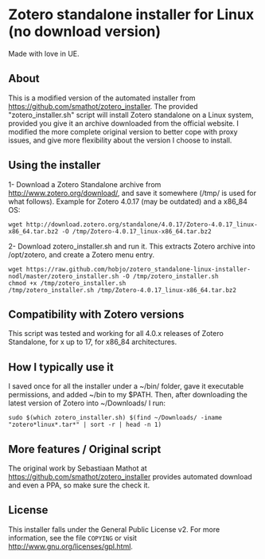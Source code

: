 Zotero standalone installer for Linux (no download version)
===========================================================

Made with love in UE.

About
-----

This is a modified version of the automated installer from <https://github.com/smathot/zotero_installer>.
The provided "zotero_installer.sh" script will install Zotero standalone on a Linux system, provided you give it an archive downloaded from the official website.
I modified the more complete original version to better cope with proxy issues, and give more flexibility about the version I choose to install.

Using the installer
-------------------

1- Download a Zotero Standalone archive from <http://www.zotero.org/download/>, and save it somewhere (/tmp/ is used for what follows).
Example for Zotero 4.0.17 (may be outdated) and a x86_84 OS:

	wget http://download.zotero.org/standalone/4.0.17/Zotero-4.0.17_linux-x86_64.tar.bz2 -O /tmp/Zotero-4.0.17_linux-x86_64.tar.bz2

2- Download zotero_installer.sh and run it. This extracts Zotero archive into /opt/zotero, and create a Zotero menu entry.

	wget https://raw.github.com/hobjo/zotero_standalone-linux-installer-nodl/master/zotero_installer.sh -O /tmp/zotero_installer.sh
	chmod +x /tmp/zotero_installer.sh
	/tmp/zotero_installer.sh /tmp/Zotero-4.0.17_linux-x86_64.tar.bz2


Compatibility with Zotero versions
----------------------------------

This script was tested and working for all 4.0.x releases of Zotero Standalone, for x up to 17, for x86_84 architectures.


How I typically use it
----------------------

I saved once for all the installer under a ~/bin/ folder, gave it executable permissions, and added ~/bin to my $PATH.
Then, after downloading the latest version of Zotero into ~/Downloads/ I run:

	sudo $(which zotero_installer.sh) $(find ~/Downloads/ -iname "zotero*linux*.tar*" | sort -r | head -n 1)

	
More features / Original script
-------------------------------

The original work by Sebastiaan Mathot at <https://github.com/smathot/zotero_installer> provides automated download and even a PPA, so make sure the check it.


License
-------

This installer falls under the General Public License v2. For more information, see the file `COPYING` or visit <http://www.gnu.org/licenses/gpl.html>.